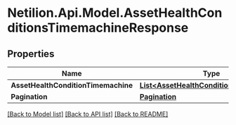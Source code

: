 # Netilion.Api.Model.AssetHealthConditionsTimemachineResponse
## Properties

Name | Type | Description | Notes
------------ | ------------- | ------------- | -------------
**AssetHealthConditionTimemachine** | [**List&lt;AssetHealthConditionTimemachine&gt;**](AssetHealthConditionTimemachine.md) |  | 
**Pagination** | [**Pagination**](Pagination.md) |  | 

[[Back to Model list]](../README.md#documentation-for-models) [[Back to API list]](../README.md#documentation-for-api-endpoints) [[Back to README]](../README.md)


